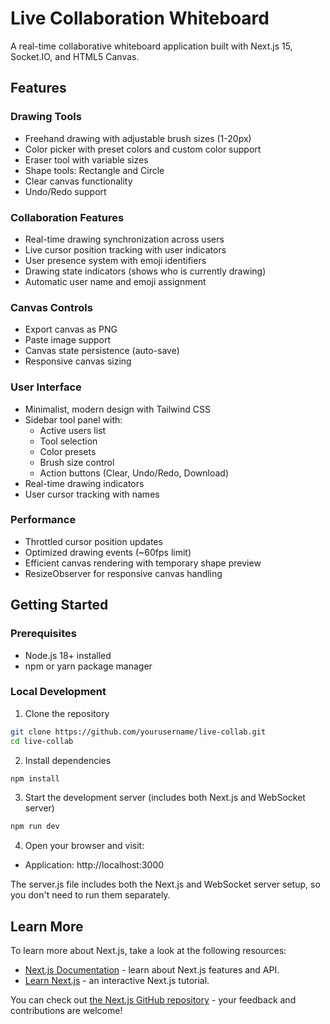 # Live Collaboration Whiteboard

A real-time collaborative whiteboard application built with Next.js 15, Socket.IO, and HTML5 Canvas.

## Features

### Drawing Tools
- Freehand drawing with adjustable brush sizes (1-20px)
- Color picker with preset colors and custom color support
- Eraser tool with variable sizes
- Shape tools: Rectangle and Circle
- Clear canvas functionality
- Undo/Redo support

### Collaboration Features
- Real-time drawing synchronization across users
- Live cursor position tracking with user indicators
- User presence system with emoji identifiers
- Drawing state indicators (shows who is currently drawing)
- Automatic user name and emoji assignment

### Canvas Controls
- Export canvas as PNG
- Paste image support
- Canvas state persistence (auto-save)
- Responsive canvas sizing

### User Interface
- Minimalist, modern design with Tailwind CSS
- Sidebar tool panel with:
  - Active users list
  - Tool selection
  - Color presets
  - Brush size control
  - Action buttons (Clear, Undo/Redo, Download)
- Real-time drawing indicators
- User cursor tracking with names

### Performance
- Throttled cursor position updates
- Optimized drawing events (~60fps limit)
- Efficient canvas rendering with temporary shape preview
- ResizeObserver for responsive canvas handling

## Getting Started

### Prerequisites
- Node.js 18+ installed
- npm or yarn package manager

### Local Development
1. Clone the repository
```bash
git clone https://github.com/yourusername/live-collab.git
cd live-collab
```

2. Install dependencies
```bash
npm install
```

3. Start the development server (includes both Next.js and WebSocket server)
```bash
npm run dev
```

4. Open your browser and visit:
- Application: http://localhost:3000

The server.js file includes both the Next.js and WebSocket server setup, so you don't need to run them separately.

## Learn More

To learn more about Next.js, take a look at the following resources:

- [Next.js Documentation](https://nextjs.org/docs) - learn about Next.js features and API.
- [Learn Next.js](https://nextjs.org/learn) - an interactive Next.js tutorial.

You can check out [the Next.js GitHub repository](https://github.com/vercel/next.js) - your feedback and contributions are welcome!
